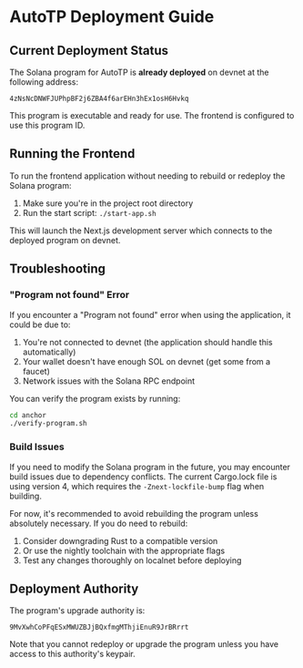 # AutoTP Deployment Guide

## Current Deployment Status

The Solana program for AutoTP is **already deployed** on devnet at the following address:
```
4zNsNcDNWFJUPhpBF2j6ZBA4f6arEHn3hEx1osH6Hvkq
```

This program is executable and ready for use. The frontend is configured to use this program ID.

## Running the Frontend

To run the frontend application without needing to rebuild or redeploy the Solana program:

1. Make sure you're in the project root directory
2. Run the start script: `./start-app.sh`

This will launch the Next.js development server which connects to the deployed program on devnet.

## Troubleshooting

### "Program not found" Error

If you encounter a "Program not found" error when using the application, it could be due to:

1. You're not connected to devnet (the application should handle this automatically)
2. Your wallet doesn't have enough SOL on devnet (get some from a faucet)
3. Network issues with the Solana RPC endpoint

You can verify the program exists by running:
```bash
cd anchor
./verify-program.sh
```

### Build Issues

If you need to modify the Solana program in the future, you may encounter build issues due to dependency conflicts. The current Cargo.lock file is using version 4, which requires the `-Znext-lockfile-bump` flag when building.

For now, it's recommended to avoid rebuilding the program unless absolutely necessary. If you do need to rebuild:

1. Consider downgrading Rust to a compatible version
2. Or use the nightly toolchain with the appropriate flags
3. Test any changes thoroughly on localnet before deploying

## Deployment Authority

The program's upgrade authority is:
```
9MvXwhCoPFqESxMWUZBJjBQxfmgMThjiEnuR9JrBRrrt
```

Note that you cannot redeploy or upgrade the program unless you have access to this authority's keypair. 